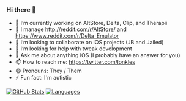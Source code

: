 ### Hi there 👋

- 🔭 I’m currently working on AltStore, Delta, Clip, and Therapii
- 🌱 I manage http://reddit.com/r/AltStore/ and https://www.reddit.com/r/Delta_Emulator
- 👯 I’m looking to collaborate on iOS projects (JB and Jailed)
- 🤔 I’m looking for help with tweak development
- 💬 Ask me about anything iOS (I probably have an answer for you)
- 📫 How to reach me: https://twitter.com/lonkles
- 😄 Pronouns: They / Them
- ⚡ Fun fact: I'm autistic



[![GitHub Stats](https://github-readme-stats.vercel.app/api?username=Lonkle&count_private=true)](https://github.com/anuraghazra/github-readme-stats)   [![Languages](https://github-readme-stats.vercel.app/api/top-langs/?username=Lonkle)](https://github.com/anuraghazra/github-readme-stats) 

